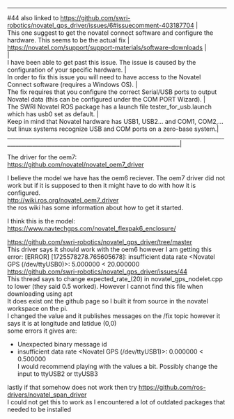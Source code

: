 ____________________________________________________________________________________________________________________________________________  
#44 also linked to https://github.com/swri-robotics/novatel_gps_driver/issues/6#issuecomment-403187704                                      |  
This one suggest to get the novatel connect software and configure the hardware. This seems to be the actual fix                            |  
https://novatel.com/support/support-materials/software-downloads                                                                            |  
                                                                                                                                            |  
I have been able to get past this issue. The issue is caused by the configuration of your specific hardware.                                |  
In order to fix this issue you will need to have access to the Novatel Connect software (requires a Windows OS).                            |  
The fix requires that you configure the correct Serial/USB ports to output Novatel data (this can be configured under the COM PORT Wizard). |  
The SWRI Novatel ROS package has a launch file tester_for_usb.launch which has usb0 set as default.                                         |  
Keep in mind that Novatel hardware has USB1, USB2... and COM1, COM2,... but linux systems recognize USB and COM ports on a zero-base system.|  
____________________________________________________________________________________________________________________________________________|  
  
The driver for the oem7:  
https://github.com/novatel/novatel_oem7_driver   
  
I believe the model we have has the oem6 reciever. The oem7 driver did not work but if it is supposed to then it might have to do with how it is configured.  
http://wiki.ros.org/novatel_oem7_driver  
the ros wiki has some information about how to get it started.  
  
  
  
I think this is the model:  
https://www.navtechgps.com/novatel_flexpak6_enclosure/  
  
  
https://github.com/swri-robotics/novatel_gps_driver/tree/master  
This driver says it should work with the oem6 however I am getting this error: [ERROR] [1725578278.765605678]: insufficient data rate <Novatel GPS (/dev/ttyUSB0)>: 5.000000 < 20.000000  
https://github.com/swri-robotics/novatel_gps_driver/issues/44  
This thread says to change expected_rate_(20) in novatel_gps_nodelet.cpp to lower (they said 0.5 worked). However I cannot find this file when downloading using apt  
It does exist ont the github page so I built it from source in the novatel workspace on the pi.  
I changed the value and it publishes messages on the /fix topic however it says it is at longitude and latidue (0,0)  
some errors it gives are:  
- Unexpected binary message id  
- insufficient data rate <Novatel GPS (/dev/ttyUSB1)>: 0.000000 < 0.500000  
I would recommend playing with the values a bit. Possibly change the input to ttyUSB2 or ttyUSB3  
  
lastly if that somehow does not work then try https://github.com/ros-drivers/novatel_span_driver  
I could not get this to work as I encountered a lot of outdated packages that needed to be installed  
